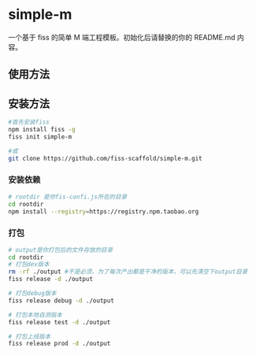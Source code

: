 # simple-m

一个基于 fiss 的简单 M 端工程模板。初始化后请替换的你的 README.md 内容。

## 使用方法
## 安装方法
```bash
#首先安装fiss
npm install fiss -g 
fiss init simple-m

#或
git clone https://github.com/fiss-scaffold/simple-m.git

```
### 安装依赖
```bash
# rootdir 是你fis-confi.js所在的目录
cd rootdir
npm install --registry=https://registry.npm.taobao.org
```
### 打包
```bash
# output是你打包后的文件存放的目录
cd rootdir
# 打包dev版本
rm -rf ./output #不是必须，为了每次产出都是干净的版本，可以先清空下output目录
fiss release -d ./output

# 打包debug版本
fiss release debug -d ./output

# 打包本地自测版本
fiss release test -d ./output

# 打包上线版本
fiss release prod -d ./output

```


